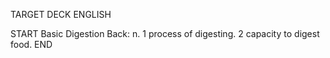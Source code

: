 TARGET DECK
ENGLISH

START
Basic
Digestion
Back: n. 1 process of digesting. 2 capacity to digest food.
END
